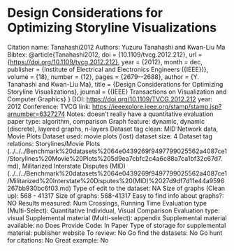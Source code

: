 # Design Considerations for Optimizing Storyline Visualizations

Citation name: Tanahashi2012
Authors: Yuzuru Tanahashi and Kwan-Liu Ma
Bibtex: @article{Tanahashi2012,
doi = {10.1109/tvcg.2012.212},
url = {https://doi.org/10.1109/tvcg.2012.212},
year = {2012},
month = dec,
publisher = {Institute of Electrical and Electronics Engineers ({IEEE})},
volume = {18},
number = {12},
pages = {2679--2688},
author = {Y. Tanahashi and Kwan-Liu Ma},
title = {Design Considerations for Optimizing Storyline Visualizations},
journal = {{IEEE} Transactions on Visualization and Computer Graphics}
}
DOI: https://doi.org/10.1109/TVCG.2012.212
year: 2012
Conference: TVCG
link: https://ieeexplore.ieee.org/stamp/stamp.jsp?arnumber=6327274
Notes: doesn’t really have a quantitative evaluation
paper type: algorithm, comparison
Graph feature: dynamic, dynamic (discrete), layered graphs, n-layers
Dataset tag clean: MID Network data, Movie Plots
Dataset used: movie plots (lost)
dataset size: 4
Dataset tag relations: Storylines/Movie Plots (../../../Benchmark%20datasets%2064e0439269f9497799025562a4087ce1/Storylines%20Movie%20Plots%205d9ea7cbfc2c4a6c88a7ca1bf32c67d7.md), Militarized Interstate Disputes (MID) (../../../Benchmark%20datasets%2064e0439269f9497799025562a4087ce1/Militarized%20Interstate%20Disputes%20(MID)%2027d9df7d11e44a9596267bb930bc6f03.md)
Type of edit to the dataset: NA
Size of graphs (Clean up): 568 - 41317
Size of graphs: 568-41317
Easy to find info about graphs?: NO
Results measured: Num Crossings, Running Time
Evaluation type (Multi-Select): Quantitative Individual, Visual Comparison
Evaluation type: visual
Supplemental material (Multi-select): appendix
Supplemental material available: no
Does Provide Code: In Paper
Type of storage for supplemental material: publisher website
To review: No
Go find the datasets: No
Go hunt for citations: No
Great example: No